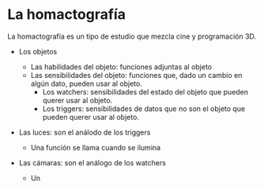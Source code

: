 # La homactografía

La homactografía es un tipo de estudio que mezcla cine y programación 3D.

- Los objetos
    - Las habilidades del objeto: funciones adjuntas al objeto
    - Las sensibilidades del objeto: funciones que, dado un cambio en algún dato, pueden usar al objeto.
        - Los watchers: sensibilidades del estado del objeto que pueden querer usar al objeto.
        - Los triggers: sensibilidades de datos que no son el objeto que pueden querer usar al objeto.

- Las luces: son el análodo de los triggers
    - Una función se llama cuando se ilumina
- Las cámaras: son el análogo de los watchers
    - Un